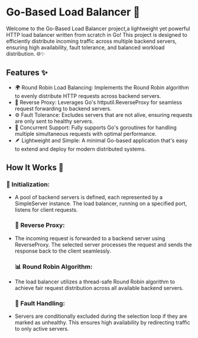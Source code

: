 <h1>Go-Based Load Balancer 🚀</h1>

Welcome to the Go-Based Load Balancer project,a lightweight yet powerful HTTP load balancer written from scratch in Go! 
This project is designed to efficiently distribute incoming traffic across multiple backend servers, ensuring high availability, fault tolerance, and balanced workload distribution. 🌐✨


<h2>Features ✨</h2>
<ul>
<li>🌍 Round Robin Load Balancing: Implements the Round Robin algorithm to evenly distribute HTTP requests across backend servers.
<li>🔗 Reverse Proxy: Leverages Go's httputil.ReverseProxy for seamless request forwarding to backend servers.
<li>⚙ Fault Tolerance: Excludes servers that are not alive, ensuring requests are only sent to healthy servers.
<li>🚀 Concurrent Support: Fully supports Go's goroutines for handling multiple simultaneous requests with optimal performance.
<li>🪶 Lightweight and Simple: A minimal Go-based application that's easy to extend and deploy for modern distributed systems.
</ul>


<h2>How It Works 🤔</h2>

<h3>🌱 Initialization:</h3>
<ul>
<li>A pool of backend servers is defined, each represented by a SimpleServer instance.
The load balancer, running on a specified port, listens for client requests.</li>

<h3>🔀 Reverse Proxy:</h3>
<li>The incoming request is forwarded to a backend server using ReverseProxy. The selected server processes the request and sends the response back to the client seamlessly.</li>

  
<h3>📊 Round Robin Algorithm:</h3>

<li>The load balancer utilizes a thread-safe Round Robin algorithm to achieve fair request distribution across all available backend servers.</li>

<h3>🚧 Fault Handling:</h3>

<li>Servers are conditionally excluded during the selection loop if they are marked as unhealthy. This ensures high availability by redirecting traffic to only active servers.</li>
</ul>
